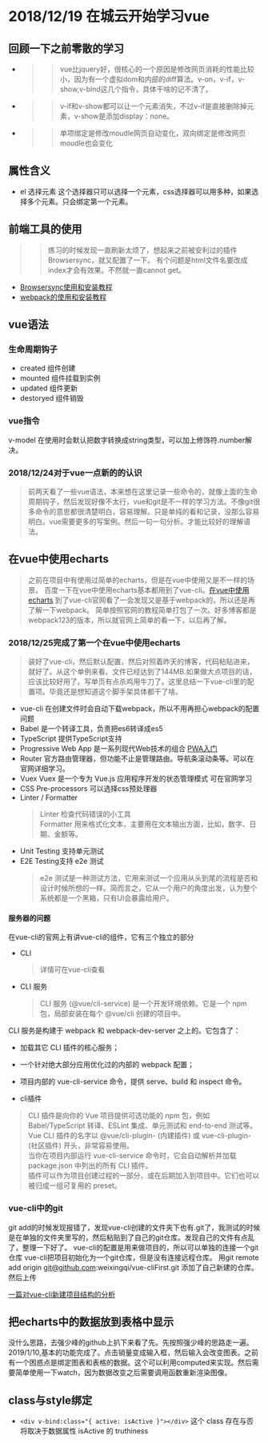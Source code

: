 # 2018/12/19 在城云开始学习vue

## 回顾一下之前零散的学习

* >>vue比jquery好，很核心的一个原因是修改网页消耗的性能比较小，因为有一个虚拟dom和内部的diff算法。v-on，v-if，v-show,v-bind这几个指令，具体干啥的记不清了。
* >>v-if和v-show都可以让一个元素消失，不过v-if是直接删除掉元素，v-show是添加display：none。
* >>单项绑定是修改moudle网页自动变化，双向绑定是修改网页moudle也会变化
  
## 属性含义

* el 选择元素  这个选择器只可以选择一个元素，css选择器可以用多种，如果选择多个元素。只会绑定第一个元素。
  
## 前端工具的使用

>> 练习的时候发现一直刷新太烦了，想起来之前被安利过的插件Browsersync，就又配置了一下。  有个问题是html文件名要改成index才会有效果。不然就一直cannot get。

* [Browsersync使用和安装教程](https://www.cnblogs.com/yesyes/p/6156102.html)
* [webpack的使用和安装教程](https://www.jianshu.com/p/42e11515c10f)
  
## vue语法

### 生命周期钩子

* created   组件创建
* mounted   组件挂载到实例
* updated   组件更新
* destoryed 组件销毁

### vue指令

v-model 在使用时会默认把数字转换成string类型，可以加上修饰符.number解决。

### 2018/12/24对于vue一点新的的认识

> 前两天看了一些vue语法，本来想在这里记录一些命令的，就像上面的生命周期钩子，然后发现好像不太行，vue和git是不一样的学习方法。不像git很多命令的意思都很清楚明白，容易理解。只是单纯的看和记录，没那么容易明白。vue需要更多的写案例。然后一句一句分析。才能比较好的理解语法。

## 在vue中使用echarts

>之前在项目中有使用过简单的echarts，但是在vue中使用又是不一样的场景。
百度一下在vue中使用echarts基本都用到了vue-cli。[在vue中使用echarts](https://blog.csdn.net/mr_wuch/article/details/70225364)
到了vue-cli官网看了一会发现又是基于webpack的，所以还是再了解一下webpack。
简单按照官网的教程简单打包了一次。好多博客都是webpack123的版本，所以就官网上简单的看一下，以后再了解。

### 2018/12/25完成了第一个在vue中使用echarts

>装好了vue-cli，然后默认配置，然后对照着昨天的博客，代码粘贴进来，就好了。从这个单例来看。文件已经达到了144MB.如果做大点项目的话，应该比较好用了。写单页有点杀鸡用牛刀了。这里总结一下vue-cli里的配置项。毕竟还是想知道这个脚手架具体都干了啥。

* vue-cli 在创建文件时会自动下载webpack，所以不用再担心webpack的配置问题
* Babel  是一个转译工具，负责把es6转译成es5
* TypeScript 提供TypeScript支持
* Progressive Web App  是一系列现代Web技术的组合 [PWA入门](https://blog.csdn.net/lecepin/article/details/64906620)
* Router 官方路由管理器，但功能不止是管理路由。导航条滚动条等。可以在官网详细学习。
* Vuex  Vuex 是一个专为 Vue.js 应用程序开发的状态管理模式  可在官网学习
* CSS Pre-processors 可以选择css预处理器
* Linter / Formatter  
  >Linter   检查代码错误的小工具  
  >Formatter   用来格式化文本，主要用在文本输出方面，比如，数字、日期、金额等。
* Unit Testing  支持单元测试
* E2E Testing支持 e2e 测试  
  >e2e 测试是一种测试方法，它用来测试一个应用从头到尾的流程是否和设计时候所想的一样。简而言之，它从一个用户的角度出发，认为整个系统都是一个黑箱，只有UI会暴露给用户。

#### 服务器的问题

在vue-cli的官网上有讲vue-cli的组件，它有三个独立的部分

* CLI
  >详情可在vue-cli查看
* CLI 服务
  >CLI 服务 (@vue/cli-service) 是一个开发环境依赖。它是一个 npm 包，局部安装在每个 @vue/cli 创建的项目中。  

CLI 服务是构建于 webpack 和 webpack-dev-server 之上的。它包含了：

* 加载其它 CLI 插件的核心服务；
* 一个针对绝大部分应用优化过的内部的 webpack 配置；
* 项目内部的 vue-cli-service 命令，提供 serve、build 和 inspect 命令。
  
* cli插件
 >CLI 插件是向你的 Vue 项目提供可选功能的 npm 包，例如 Babel/TypeScript 转译、ESLint 集成、单元测试和 end-to-end 测试等。Vue CLI 插件的名字以 @vue/cli-plugin- (内建插件) 或 vue-cli-plugin- (社区插件) 开头，非常容易使用。  
 > 当你在项目内部运行 vue-cli-service 命令时，它会自动解析并加载 package.json 中列出的所有 CLI 插件。  
 >插件可以作为项目创建过程的一部分，或在后期加入到项目中。它们也可以被归成一组可复用的 preset。

### vue-cli中的git

git add的时候发现报错了，发现vue-cli创建的文件夹下也有.git了，我测试的时候是在单独的文件夹里写的，然后粘贴到了自己的git仓库。发现自己的文件有点乱了，整理一下好了。
vue-cli的配置是用来做项目的，所以可以单独的连接一个git仓库
vue-cli把项目初始化为一个git仓库，但是没有连接远程仓库。
用git remote add origin git@github.com:weixingqi/vue-cliFirst.git
添加了自己新建的仓库。然后上传  

[一篇对vue-cli新建项目结构的分析](https://blog.csdn.net/calmreason/article/details/82995522)

## 把echarts中的数据放到表格中显示

没什么思路，去强少峰的github上扒下来看了先。先按照强少峰的思路走一遍。
2019/1/10,基本的功能完成了。点击销量变成输入框，然后输入会改变图表。之前有一个困惑点是绑定图表和表格的数据。这个可以利用computed来实现。然后需要简单使用一下watch，因为数据改变之后需要调用函数重新渲染图像。

## class与style绑定

* ```<div v-bind:class="{ active: isActive }"></div>```
 这个 class 存在与否将取决于数据属性 isActive 的 truthiness

